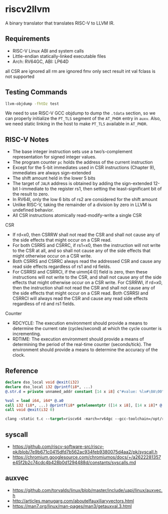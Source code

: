 # riscv2llvm

A binary translator that translates RISC-V to LLVM IR.

## Requirements

- RISC-V Linux ABI and system calls
- Little-endian statically-linked executable files
- Arch: RV64GC, ABI: LP64D

all CSR are ignored
all rm are ignored
fmv only sect result int val
fclass is not supported

## Testing Commands

``` Bash
llvm-objdump -fhtDz test
```

We need to use RISC-V GCC objdump to dump the `.tdata` section, so we can properly initialize the `PT_TLS` segment of the `AT_PHDR` entry in `auxv`. Also, we need static linking in the host to make `PT_TLS` available in `AT_PHDR`.


## RISC-V Notes

- The base integer instruction sets use a two’s-complement representation for signed integer values.
- The program counter `pc` holds the address of the current instruction
- Except for the 5-bit immediates used in CSR instructions (Chapter 9), immediates are always sign-extended
- The shift amount held in the lower 5 bits
- The target of `JALR` address is obtained by adding the sign-extended 12-bit I-immediate to the register rs1, then setting the least-significant bit of the result to zero.
- In RV64I, only the low 6 bits of rs2 are considered for the shift amount
- Unlike RISC-V, taking the remainder of a division by zero in LLVM is undefined behavior.
- All CSR instructions atomically read-modify-write a single CSR

CSR
- If rd=x0, then CSRRW shall not read the CSR and shall not cause any of the side effects that might occur on a CSR read.
- For both CSRRS and CSRRC, if rs1=x0, then the instruction will not write to the CSR at all, and so shall not cause any of the side effects that might otherwise occur on a CSR write.
- Both CSRRS and CSRRC always read the addressed CSR and cause any read side effects regardless of rs1 and rd fields.
-  For CSRRSI and CSRRCI, if the uimm[4:0] field is zero, then these instructions will not write to the CSR, and shall not cause any of the side effects that might otherwise occur on a CSR write. For CSRRWI, if rd=x0, then the instruction shall not read the CSR and shall not cause any of the side effects that might occur on a CSR read. Both CSRRSI and CSRRCI will always read the CSR and cause any read side effects regardless of rd and rs1 fields.

Counter
- RDCYCLE: The execution environment should provide a means to determine the current rate (cycles/second) at which the cycle counter is incrementing.
- RDTIME: The execution environment should provide a means of determining the period of the real-time counter (seconds/tick). The environment should provide a means to determine the accuracy of the clock.

## Reference

``` llvm
declare dso_local void @exit(i32)
declare dso_local i32 @printf(i8*, ...)
@.str.d = private unnamed_addr constant [14 x i8] c"#value: %lx#\0A\00", align 1

%val = load i64, i64* @.a0
call i32 (i8*, ...) @printf(i8* getelementptr ([14 x i8], [14 x i8]* @.str.d, i64 0, i64 0), i64 %val)
call void @exit(i32 0)

clang -static t.c --target=riscv64 -march=rv64gc --gcc-toolchain=/opt/riscv64-elf-ubuntu-20.04-nightly-2022.06.10-nightly --sysroot=/opt/riscv64-elf-ubuntu-20.04-nightly-2022.06.10-nightly/riscv64-unknown-elf
```

## syscall

- <https://github.com/riscv-software-src/riscv-pk/blob/7e9b671c0415dfd7b562ac934feb9380075d4aa2/pk/syscall.h>
- <https://chromium.googlesource.com/chromiumos/docs/+/a2622281357e45f2b2c74cdc4b428b0d1294488d/constants/syscalls.md>

## auxvec

- <https://github.com/torvalds/linux/blob/master/include/uapi/linux/auxvec.h>
- <http://articles.manugarg.com/aboutelfauxiliaryvectors.html>
- <https://man7.org/linux/man-pages/man3/getauxval.3.html>
